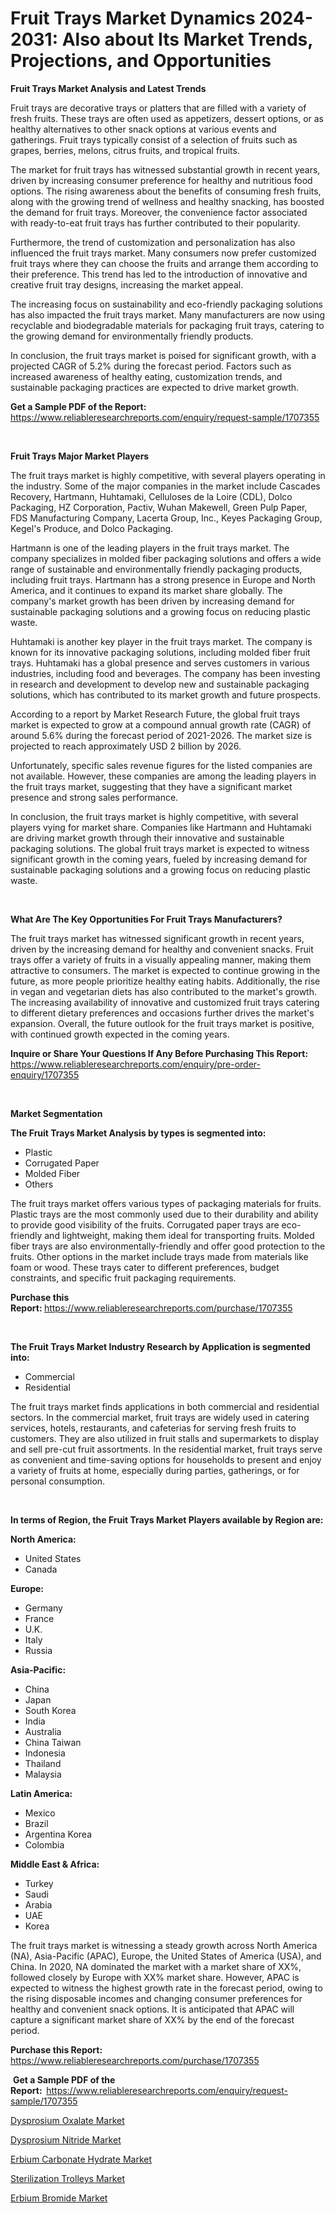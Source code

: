 <p><h1>Fruit Trays Market Dynamics 2024-2031: Also about Its Market Trends, Projections, and Opportunities</h1></p><p><strong>Fruit Trays Market Analysis and Latest Trends</strong></p>
<p><p>Fruit trays are decorative trays or platters that are filled with a variety of fresh fruits. These trays are often used as appetizers, dessert options, or as healthy alternatives to other snack options at various events and gatherings. Fruit trays typically consist of a selection of fruits such as grapes, berries, melons, citrus fruits, and tropical fruits.</p><p>The market for fruit trays has witnessed substantial growth in recent years, driven by increasing consumer preference for healthy and nutritious food options. The rising awareness about the benefits of consuming fresh fruits, along with the growing trend of wellness and healthy snacking, has boosted the demand for fruit trays. Moreover, the convenience factor associated with ready-to-eat fruit trays has further contributed to their popularity.</p><p>Furthermore, the trend of customization and personalization has also influenced the fruit trays market. Many consumers now prefer customized fruit trays where they can choose the fruits and arrange them according to their preference. This trend has led to the introduction of innovative and creative fruit tray designs, increasing the market appeal.</p><p>The increasing focus on sustainability and eco-friendly packaging solutions has also impacted the fruit trays market. Many manufacturers are now using recyclable and biodegradable materials for packaging fruit trays, catering to the growing demand for environmentally friendly products.</p><p>In conclusion, the fruit trays market is poised for significant growth, with a projected CAGR of 5.2% during the forecast period. Factors such as increased awareness of healthy eating, customization trends, and sustainable packaging practices are expected to drive market growth.</p></p>
<p><strong>Get a Sample PDF of the Report:&nbsp;</strong> <a href="https://www.reliableresearchreports.com/enquiry/request-sample/1707355">https://www.reliableresearchreports.com/enquiry/request-sample/1707355</a></p>
<p>&nbsp;</p>
<p><strong>Fruit Trays Major Market Players</strong></p>
<p><p>The fruit trays market is highly competitive, with several players operating in the industry. Some of the major companies in the market include Cascades Recovery, Hartmann, Huhtamaki, Celluloses de la Loire (CDL), Dolco Packaging, HZ Corporation, Pactiv, Wuhan Makewell, Green Pulp Paper, FDS Manufacturing Company, Lacerta Group, Inc., Keyes Packaging Group, Kegel's Produce, and Dolco Packaging.</p><p>Hartmann is one of the leading players in the fruit trays market. The company specializes in molded fiber packaging solutions and offers a wide range of sustainable and environmentally friendly packaging products, including fruit trays. Hartmann has a strong presence in Europe and North America, and it continues to expand its market share globally. The company's market growth has been driven by increasing demand for sustainable packaging solutions and a growing focus on reducing plastic waste. </p><p>Huhtamaki is another key player in the fruit trays market. The company is known for its innovative packaging solutions, including molded fiber fruit trays. Huhtamaki has a global presence and serves customers in various industries, including food and beverages. The company has been investing in research and development to develop new and sustainable packaging solutions, which has contributed to its market growth and future prospects.</p><p>According to a report by Market Research Future, the global fruit trays market is expected to grow at a compound annual growth rate (CAGR) of around 5.6% during the forecast period of 2021-2026. The market size is projected to reach approximately USD 2 billion by 2026. </p><p>Unfortunately, specific sales revenue figures for the listed companies are not available. However, these companies are among the leading players in the fruit trays market, suggesting that they have a significant market presence and strong sales performance.</p><p>In conclusion, the fruit trays market is highly competitive, with several players vying for market share. Companies like Hartmann and Huhtamaki are driving market growth through their innovative and sustainable packaging solutions. The global fruit trays market is expected to witness significant growth in the coming years, fueled by increasing demand for sustainable packaging solutions and a growing focus on reducing plastic waste.</p></p>
<p>&nbsp;</p>
<p><strong>What Are The Key Opportunities For Fruit Trays Manufacturers?</strong></p>
<p><p>The fruit trays market has witnessed significant growth in recent years, driven by the increasing demand for healthy and convenient snacks. Fruit trays offer a variety of fruits in a visually appealing manner, making them attractive to consumers. The market is expected to continue growing in the future, as more people prioritize healthy eating habits. Additionally, the rise in vegan and vegetarian diets has also contributed to the market's growth. The increasing availability of innovative and customized fruit trays catering to different dietary preferences and occasions further drives the market's expansion. Overall, the future outlook for the fruit trays market is positive, with continued growth expected in the coming years.</p></p>
<p><strong>Inquire or Share Your Questions If Any Before Purchasing This Report:</strong> <a href="https://www.reliableresearchreports.com/enquiry/pre-order-enquiry/1707355">https://www.reliableresearchreports.com/enquiry/pre-order-enquiry/1707355</a></p>
<p>&nbsp;</p>
<p><strong>Market Segmentation</strong></p>
<p><strong>The Fruit Trays Market Analysis by types is segmented into:</strong></p>
<p><ul><li>Plastic</li><li>Corrugated Paper</li><li>Molded Fiber</li><li>Others</li></ul></p>
<p><p>The fruit trays market offers various types of packaging materials for fruits. Plastic trays are the most commonly used due to their durability and ability to provide good visibility of the fruits. Corrugated paper trays are eco-friendly and lightweight, making them ideal for transporting fruits. Molded fiber trays are also environmentally-friendly and offer good protection to the fruits. Other options in the market include trays made from materials like foam or wood. These trays cater to different preferences, budget constraints, and specific fruit packaging requirements.</p></p>
<p><strong>Purchase this Report:&nbsp;</strong><a href="https://www.reliableresearchreports.com/purchase/1707355">https://www.reliableresearchreports.com/purchase/1707355</a></p>
<p>&nbsp;</p>
<p><strong>The Fruit Trays Market Industry Research by Application is segmented into:</strong></p>
<p><ul><li>Commercial</li><li>Residential</li></ul></p>
<p><p>The fruit trays market finds applications in both commercial and residential sectors. In the commercial market, fruit trays are widely used in catering services, hotels, restaurants, and cafeterias for serving fresh fruits to customers. They are also utilized in fruit stalls and supermarkets to display and sell pre-cut fruit assortments. In the residential market, fruit trays serve as convenient and time-saving options for households to present and enjoy a variety of fruits at home, especially during parties, gatherings, or for personal consumption.</p></p>
<p>&nbsp;</p>
<p><strong>In terms of Region, the Fruit Trays Market Players available by Region are:</strong></p>
<p>
    <p> <strong> North America: </strong>
        <ul>
            <li>United States</li>
            <li>Canada</li>
        </ul>
        </p> 
    <p> <strong> Europe: </strong>
        <ul>
            <li>Germany</li>
            <li>France</li>
            <li>U.K.</li>
            <li>Italy</li>
            <li>Russia</li>
        </ul>
        </p> 
    <p> <strong> Asia-Pacific: </strong>
        <ul>
            <li>China</li>
            <li>Japan</li>
            <li>South Korea</li>
            <li>India</li>
            <li>Australia</li>
            <li>China Taiwan</li>
            <li>Indonesia</li>
            <li>Thailand</li>
            <li>Malaysia</li>
        </ul>
        </p> 
    <p> <strong> Latin America: </strong>
        <ul>
            <li>Mexico</li>
            <li>Brazil</li>
            <li>Argentina Korea</li>
            <li>Colombia</li>
        </ul>
        </p> 
    <p> <strong> Middle East & Africa: </strong>
        <ul>
            <li>Turkey</li>
            <li>Saudi</li>
            <li>Arabia</li>
            <li>UAE</li>
            <li>Korea</li>
        </ul>
    </p>
    </p>
<p><p>The fruit trays market is witnessing a steady growth across North America (NA), Asia-Pacific (APAC), Europe, the United States of America (USA), and China. In 2020, NA dominated the market with a market share of XX%, followed closely by Europe with XX% market share. However, APAC is expected to witness the highest growth rate in the forecast period, owing to the rising disposable incomes and changing consumer preferences for healthy and convenient snack options. It is anticipated that APAC will capture a significant market share of XX% by the end of the forecast period.</p></p>
<p><strong>Purchase this Report: </strong><a href="https://www.reliableresearchreports.com/purchase/1707355">https://www.reliableresearchreports.com/purchase/1707355</a></p>
<p>&nbsp;<strong>Get a Sample PDF of the Report:&nbsp;&nbsp;</strong><a href="https://www.reliableresearchreports.com/enquiry/request-sample/1707355">https://www.reliableresearchreports.com/enquiry/request-sample/1707355</a></p>
<p><strong></strong></p>
<p><p><a href="https://github.com/sofyaavrova/Market-Research-Report-List-2/blob/main/dysprosium-oxalate-market.md">Dysprosium Oxalate Market</a></p><p><a href="https://github.com/merzlyukov93/Market-Research-Report-List-2/blob/main/dysprosium-nitride-market.md">Dysprosium Nitride Market</a></p><p><a href="https://github.com/zebdakicsin/Market-Research-Report-List-2/blob/main/erbium-carbonate-hydrate-market.md">Erbium Carbonate Hydrate Market</a></p><p><a href="https://github.com/melchekhinf/Market-Research-Report-List-2/blob/main/sterilization-trolleys-market.md">Sterilization Trolleys Market</a></p><p><a href="https://github.com/kholmovskayalyudmila/Market-Research-Report-List-2/blob/main/erbium-bromide-market.md">Erbium Bromide Market</a></p></p>